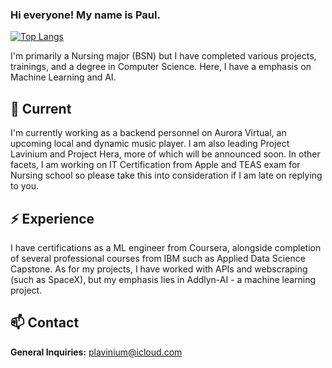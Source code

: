### Hi everyone! My name is Paul.

[![Top Langs](https://github-readme-stats.vercel.app/api/top-langs/?username=lunatrifx)](https://github.com/anuraghazra/github-readme-stats)

I'm primarily a Nursing major (BSN) but I have completed various projects, trainings, and a degree in Computer Science. Here, I have a emphasis on Machine Learning and AI.

## 🔭 Current

I'm currently working as a backend personnel on Aurora Virtual, an upcoming local and dynamic music player. I am also leading Project Lavinium and Project Hera, more of which will be announced soon. In other facets, I am working on IT Certification from Apple and TEAS exam for Nursing school so please take this into consideration if I am late on replying to you.

## ⚡️ Experience

I have certifications as a ML engineer from Coursera, alongside completion of several professional courses from IBM such as Applied Data Science Capstone. As for my projects, I have worked with APIs and webscraping (such as SpaceX), but my emphasis lies in Addlyn-AI - a machine learning project.

## 📫 Contact

**General Inquiries:** plavinium@icloud.com
